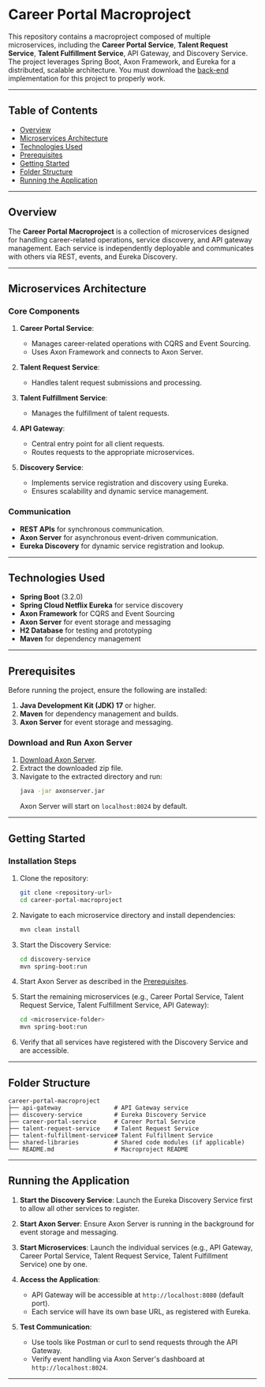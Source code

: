 # Career Portal Macroproject

This repository contains a macroproject composed of multiple microservices, including the **Career Portal Service**, **Talent Request Service**, **Talent Fulfillment Service**, API Gateway, and Discovery Service. The project leverages Spring Boot, Axon Framework, and Eureka for a distributed, scalable architecture. You must download the [back-end](https://github.com/IsaiasMalvar/talent-acquisition-microservices) implementation for this project to properly work.

---

## Table of Contents

- [Overview](#overview)
- [Microservices Architecture](#microservices-architecture)
- [Technologies Used](#technologies-used)
- [Prerequisites](#prerequisites)
- [Getting Started](#getting-started)
- [Folder Structure](#folder-structure)
- [Running the Application](#running-the-application)


---

## Overview

The **Career Portal Macroproject** is a collection of microservices designed for handling career-related operations, service discovery, and API gateway management. Each service is independently deployable and communicates with others via REST, events, and Eureka Discovery.

---

## Microservices Architecture

### Core Components

1. **Career Portal Service**:
   - Manages career-related operations with CQRS and Event Sourcing.
   - Uses Axon Framework and connects to Axon Server.

2. **Talent Request Service**:
   - Handles talent request submissions and processing.

3. **Talent Fulfillment Service**:
   - Manages the fulfillment of talent requests.

4. **API Gateway**:
   - Central entry point for all client requests.
   - Routes requests to the appropriate microservices.

5. **Discovery Service**:
   - Implements service registration and discovery using Eureka.
   - Ensures scalability and dynamic service management.

### Communication

- **REST APIs** for synchronous communication.
- **Axon Server** for asynchronous event-driven communication.
- **Eureka Discovery** for dynamic service registration and lookup.

---

## Technologies Used

- **Spring Boot** (3.2.0)
- **Spring Cloud Netflix Eureka** for service discovery
- **Axon Framework** for CQRS and Event Sourcing
- **Axon Server** for event storage and messaging
- **H2 Database** for testing and prototyping
- **Maven** for dependency management

---

## Prerequisites

Before running the project, ensure the following are installed:

1. **Java Development Kit (JDK) 17** or higher.
2. **Maven** for dependency management and builds.
3. **Axon Server** for event storage and messaging.

### Download and Run Axon Server

1. [Download Axon Server](https://download.axoniq.io/axonserver/AxonServer.zip).
2. Extract the downloaded zip file.
3. Navigate to the extracted directory and run:
   ```bash
   java -jar axonserver.jar
   ```
   Axon Server will start on `localhost:8024` by default.

---

## Getting Started

### Installation Steps

1. Clone the repository:
   ```bash
   git clone <repository-url>
   cd career-portal-macroproject
   ```

2. Navigate to each microservice directory and install dependencies:
   ```bash
   mvn clean install
   ```

3. Start the Discovery Service:
   ```bash
   cd discovery-service
   mvn spring-boot:run
   ```

4. Start Axon Server as described in the [Prerequisites](#prerequisites).

5. Start the remaining microservices (e.g., Career Portal Service, Talent Request Service, Talent Fulfillment Service, API Gateway):
   ```bash
   cd <microservice-folder>
   mvn spring-boot:run
   ```

6. Verify that all services have registered with the Discovery Service and are accessible.

---

## Folder Structure

```
career-portal-macroproject
├── api-gateway               # API Gateway service
├── discovery-service         # Eureka Discovery Service
├── career-portal-service     # Career Portal Service
├── talent-request-service    # Talent Request Service
├── talent-fulfillment-service# Talent Fulfillment Service
├── shared-libraries          # Shared code modules (if applicable)
└── README.md                 # Macroproject README
```

---

## Running the Application

1. **Start the Discovery Service**: Launch the Eureka Discovery Service first to allow all other services to register.

2. **Start Axon Server**: Ensure Axon Server is running in the background for event storage and messaging.

3. **Start Microservices**: Launch the individual services (e.g., API Gateway, Career Portal Service, Talent Request Service, Talent Fulfillment Service) one by one.

4. **Access the Application**:
   - API Gateway will be accessible at `http://localhost:8080` (default port).
   - Each service will have its own base URL, as registered with Eureka.

5. **Test Communication**:
   - Use tools like Postman or curl to send requests through the API Gateway.
   - Verify event handling via Axon Server's dashboard at `http://localhost:8024`.

---


